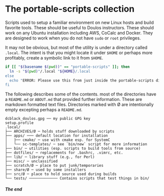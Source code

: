 

The portable-scripts collection
================

Scripts used to setup a familiar environment on new Linux hosts and build favorite tools. These should be useful to Doulos instructors. These should work on any Ubuntu installation including AWS, CoCalc and Docker. They are designed to work when you do not have `sudo` or `root` privileges.

It may not be obvious, but most of the utility is under a directory called `.local`. The intent is that you might locate it under `$HOME` or perhaps more profitably, create a symbolic link to it from `$HOME`.

```sh
if [[ "$(basename $(pwd))" == "portable-scripts" ]]; then
  ln -s "$(pwd)"/.local "${HOME}/.local
else
  echo "ERROR: Please use this from just inside the portable-scripts directory" 1>&2
fi
```

The following describes some of the contents. most of the directories have a `README.md` or `ABOUT.md` that provided further information. These are markdown formatted text files. Directories marked with Ø are intentionally empty excepting perhaps a `README.md`.

```
dcblack_doulos.gpg ── my public GPG key
setup.profile
.local/
├── ARCHIVES/Ø ─ holds stuff downloaded by scripts
├── apps/ ─── default location for installation
│   ├── cmake/ ─ use with cmake esp. for SystemC
│   └── sc-templates/ ─ see `bin/new` script for more information
├── bin/ ─ utilities (esp. scripts to build tools from source)
├── dotfiles/ ─ replacements for .bashrc, .vimrc, etc.
├── lib/ ─ library stuff (e.g., for Perl)
├── misc/ ─ unclassified
├── scratch/Ø ─ place to put junk/temporaries
├── share/Ø ─ used by some installers
├── src/Ø ─ place to hold source used during builds
└── tests/ ───────────── Contains scripts that test things in bin/
```

##### The end